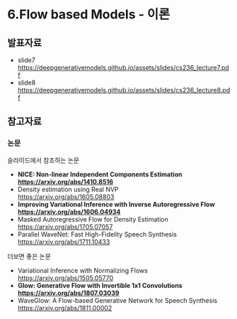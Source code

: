 # 6.Flow based Models - 이론
## 발표자료
  + slide7 https://deepgenerativemodels.github.io/assets/slides/cs236_lecture7.pdf
  + slide8 https://deepgenerativemodels.github.io/assets/slides/cs236_lecture8.pdf

## 참고자료
### 논문
  슬라이드에서 참조하는 논문
  + **NICE: Non-linear Independent Components Estimation** <br/>
  **https://arxiv.org/abs/1410.8516**
  + Density estimation using Real NVP <br/>
  https://arxiv.org/abs/1605.08803
  + **Improving Variational Inference with Inverse Autoregressive Flow** <br/>
  **https://arxiv.org/abs/1606.04934**
  + Masked Autoregressive Flow for Density Estimation <br/>
  https://arxiv.org/abs/1705.07057
  + Parallel WaveNet: Fast High-Fidelity Speech Synthesis <br/>
  https://arxiv.org/abs/1711.10433
  
  더보면 좋은 논문
  + Variational Inference with Normalizing Flows <br/>
  https://arxiv.org/abs/1505.05770
  + **Glow: Generative Flow with Invertible 1x1 Convolutions** <br/>
  **https://arxiv.org/abs/1807.03039**
  + WaveGlow: A Flow-based Generative Network for Speech Synthesis <br/>
  https://arxiv.org/abs/1811.00002
  
  
